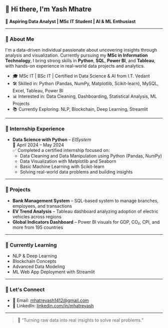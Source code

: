 ## 👋 Hi there, I'm Yash Mhatre

🎯 **Aspiring Data Analyst | MSc IT Student | AI & ML Enthusiast**

<!--
**Yashm1412/Yashm1412** is a ✨ special ✨ repository because its `README.md` (this file) appears on your GitHub profile.
-->

---

### 🚀 About Me

I'm a data-driven individual passionate about uncovering insights through analysis and visualization. Currently pursuing my **MSc in Information Technology**, I bring strong skills in **Python**, **SQL**, **Power BI**, and **Tableau**, with hands-on experience in real-world data projects and analytics.

- 🎓 MSc IT | BSc IT | Certified in Data Science & AI from I.T. Vedant  
- 🛠️ Skilled in: Python (Pandas, NumPy, Matplotlib, Scikit-learn), MySQL, Excel, Tableau, Power BI  
- 📊 Interested in: Data Cleaning, Dashboarding, Statistical Analysis, ML Projects  
- 📚 Currently Exploring: NLP, Blockchain, Deep Learning, Streamlit

---

### 💼 Internship Experience

- **Data Science with Python** – *EISystem*  
  📅 April 2024 – May 2024  
  ✅ Completed a certified internship focused on:
  - Data Cleaning and Data Manipulation using Python (Pandas, NumPy)
  - Data Visualization with Matplotlib and Seaborn
  - Basic Machine Learning with Scikit-learn
  - Solving real-world data problems and building insights

---

### 📂 Projects

- **Bank Management System** – SQL-based system to manage branches, employees, and transactions  
- **EV Trend Analysis** – Tableau dashboard analyzing adoption of electric vehicles across regions  
- **Global Indicators Dashboard** – Power BI visuals for GDP, CO₂, CPI, and more from 195 countries  

---

### 🌱 Currently Learning

- NLP & Deep Learning  
- Blockchain Concepts  
- Advanced Data Modeling  
- ML Web App Deployment with Streamlit

---

### 🤝 Let's Connect

- 📧 Email: [mhatreyash1412@gmail.com](mailto:mhatreyash1412@gmail.com)  
- 🔗 LinkedIn: [linkedin.com/in/mhatreyash](https://linkedin.com/in/mhatreyash)

---

> 📌 “Turning raw data into real insights to solve real problems.”
